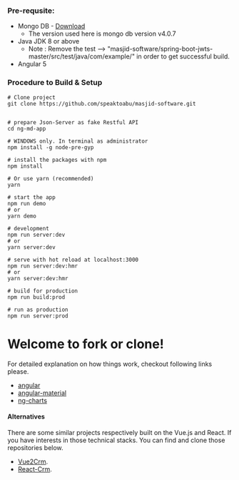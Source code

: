 ### Pre-requsite:
- Mongo DB - [Download](https://www.mongodb.com/download-center/community)
  - The version used here is mongo db version v4.0.7
- Java JDK 8 or above 
  - Note : Remove the test -->  "masjid-software/spring-boot-jwts-master/src/test/java/com/example/" in order to get successful build.
- Angular 5

### Procedure to Build & Setup

```
# Clone project
git clone https://github.com/speaktoabu/masjid-software.git


# prepare Json-Server as fake Restful API
cd ng-md-app

# WINDOWS only. In terminal as administrator
npm install -g node-pre-gyp

# install the packages with npm
npm install

# Or use yarn (recommended)
yarn

# start the app
npm run demo
# or
yarn demo 

# development
npm run server:dev
# or
yarn server:dev

# serve with hot reload at localhost:3000
npm run server:dev:hmr
# or
yarn server:dev:hmr

# build for production 
npm run build:prod

# run as production
npm run server:prod

```


# Welcome to fork or clone!

For detailed explanation on how things work, checkout following links please.

* [angular](https://angular.io/)
* [angular-material](https://material.angular.io/)
* [ng-charts](https://github.com/valor-software/ng2-charts)

#### Alternatives

There are some similar projects respectively built on the Vue.js and React. If you have interests in those technical stacks. You can find and clone those repositories below.

* [Vue2Crm](https://github.com/harryho/vue2crm.git).
* [React-Crm](https://github.com/harryho/react-crm.git).
